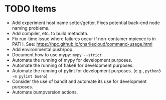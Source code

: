 # TODO Items
- Add experiment host name setter/getter. Fixes potential back-end node naming
  problems.
- Add compiler, etc. to build metadata.
- Fix run-time issue where failures occur if non-container mpiexec is in PATH.
  See: https://hpc.github.io/charliecloud/command-usage.html
- Add environmental push/pop.
- Document how to use mypy: ```mypy --strict .```
- Automate the running of mypy for development purposes.
- Automate the running of flake8 for development purposes.
- Automate the running of pylint for development purposes.
  (e.g., ```python3 -m pylint bueno```)
- Consider the use of bandit and automate its use for development purposes.
- Automate bumpversion actions.
